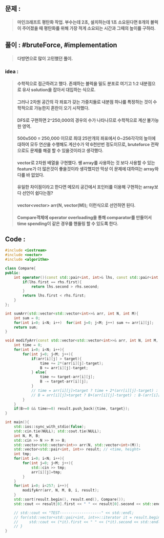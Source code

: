 ## 문제 : 
> #### 마인크래프트 평탄화 작업. 부수는데 2초, 설치하는데 1초 소요된다면 B개의 블럭이 주어졌을 때 평탄화를 위해 가장 적게 소요되는 시간과 그때의 높이를 구하라.

## 풀이 : #bruteForce, #implementation
> #### 다방면으로 많이 고민했던 풀이.

### idea : 
> #### 수학적으로 접근하려고 했다. 존재하는 블럭을 밀도 분포로 여기고 1:2 내분점으로 유사 solution을 잡아서 대입하는 식으로.
> #### 그러나 2차원 공간의 각 좌표가 갖는 가중치들로 내분점 하나를 특정하는 것이 수학적으로 가능한지 혼란이 오기 시작했다.
> #### DFS로 구현하면 2^250,000의 경우의 수가 나타나므로 수학적으로 계산 불가능한 영역.
> #### 500x500 = 250,000 이므로 최대 25만개의 좌표에서 0~256각각의 높이에 대하여 모두 연산을 수행해도 계산수가 약 6천만번 정도이므로, bruteforce 전략으로도 문제를 해결 할 수 있을것이라고 생각했다.
> #### vector로 2차원 배열을 구현했다. 쌩 array를 사용하는 것 보다 사용할 수 있는 feature가 더 많은것이 좋을것이라 생각했지만 막상 이 문제에 대하여는 array와 다를 바 없었다.
> #### 유일한 차이점이라고 한다면 메모리 공간에서 포인터를 이용해 구현하는 array보다 선언이 쉽다는점?
> #### vector<vector<T>> arr(N, vector<T>(M)); 이런식으로 선언하면 된다.
> #### Compare객체에 operator overloading을 통해 comparator를 만들어서 time spending이 같은 경우를 핸들링 할 수 있도록 한다.

## Code :
```cpp
#include <iostream>
#include <vector>
#include <algorithm>

class Compare{
public:
    int operator()(const std::pair<int, int>& lhs, const std::pair<int, int>& rhs){
        if(lhs.first == rhs.first){
            return lhs.second > rhs.second;
        }
        return lhs.first < rhs.first;
    }
};

int sumArr(std::vector<std::vector<int>>& arr, int N, int M){
    int sum = 0;
    for(int i=0; i<N; i++)  for(int j=0; j<M; j++) sum += arr[i][j];
    return sum;
}

void modifyArr(const std::vector<std::vector<int>>& arr, int N, int M, int B, int target, std::vector<std::pair<int,int>>& result){
    int time = 0;
    for(int i=0; i<N; i++){
        for(int j=0; j<M; j++){
            if(arr[i][j] > target){
                time += 2*(arr[i][j]-target);
                B += arr[i][j]-target;
            } else{
                time += target-arr[i][j];
                B -= target-arr[i][j];
            }
            // time = arr[i][j]>target ? time + 2*(arr[i][j]-target) : time + target-arr[i][j];
            // B = arr[i][j]>target ? B+(arr[i][j]-target) : B-(arr[i][j]-target);
        }
    }
    if(B>=0 && time>=0) result.push_back({time, target});
}

int main(){
    std::ios::sync_with_stdio(false);
    std::cin.tie(NULL); std::cout.tie(NULL);
    int N, M, B;
    std::cin >> N >> M >> B;
    std::vector<std::vector<int>> arr(N, std::vector<int>(M));
    std::vector<std::pair<int, int>> result; // <time, height>
    int tmp;
    for(int i=0; i<N; i++){
        for(int j=0; j<M; j++){
            std::cin >> tmp;
            arr[i][j]=tmp; 
        }
    }
    for(int i=0; i<257; i++){
        modifyArr(arr, N, M, B, i, result);
    }
    std::sort(result.begin(), result.end(), Compare());
    std::cout << result[0].first << " " << result[0].second << std::endl;

    // std::cout << "TEST-------------------" << std::endl;
    // for(std::vector<std::pair<int, int>>::iterator it = result.begin(); it!=result.end(); it++){
    //     std::cout << (*it).first << " " << (*it).second << std::endl;
    // }
}
```
